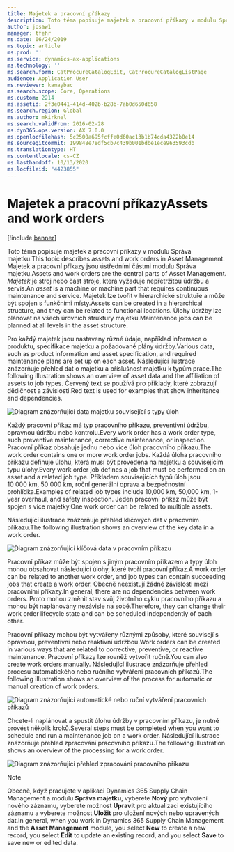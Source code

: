 ```yaml
---
title: Majetek a pracovní příkazy
description: Toto téma popisuje majetek a pracovní příkazy v modulu Správa majetku.
author: josaw1
manager: tfehr
ms.date: 06/24/2019
ms.topic: article
ms.prod: ''
ms.service: dynamics-ax-applications
ms.technology: ''
ms.search.form: CatProcureCatalogEdit, CatProcureCatalogListPage
audience: Application User
ms.reviewer: kamaybac
ms.search.scope: Core, Operations
ms.custom: 2214
ms.assetid: 2f3e0441-414d-402b-b28b-7ab0d650d658
ms.search.region: Global
ms.author: mkirknel
ms.search.validFrom: 2016-02-28
ms.dyn365.ops.version: AX 7.0.0
ms.openlocfilehash: 5c2500a695fcffe0d60ac13b1b74cda4322b0e14
ms.sourcegitcommit: 199848e78df5cb7c439b001bdbe1ece963593cdb
ms.translationtype: HT
ms.contentlocale: cs-CZ
ms.lasthandoff: 10/13/2020
ms.locfileid: "4423855"
---
```

# <a name="assets-and-work-orders"></a><span data-ttu-id="f30b4-103">Majetek a pracovní příkazy</span><span class="sxs-lookup"><span data-stu-id="f30b4-103">Assets and work orders</span></span>

[!include [banner](../../includes/banner.md)]

 

<span data-ttu-id="f30b4-104">Toto téma popisuje majetek a pracovní příkazy v modulu Správa majetku.</span><span class="sxs-lookup"><span data-stu-id="f30b4-104">This topic describes assets and work orders in Asset Management.</span></span> <span data-ttu-id="f30b4-105">Majetek a pracovní příkazy jsou ústředními částmi modulu Správa majetku.</span><span class="sxs-lookup"><span data-stu-id="f30b4-105">Assets and work orders are the central parts of Asset Management.</span></span> <span data-ttu-id="f30b4-106">*Majetek* je stroj nebo část stroje, která vyžaduje nepřetržitou údržbu a servis.</span><span class="sxs-lookup"><span data-stu-id="f30b4-106">An *asset* is a machine or machine part that requires continuous maintenance and service.</span></span> <span data-ttu-id="f30b4-107">Majetek lze tvořit v hierarchické struktuře a může být spojen s funkčními místy.</span><span class="sxs-lookup"><span data-stu-id="f30b4-107">Assets can be created in a hierarchical structure, and they can be related to functional locations.</span></span> <span data-ttu-id="f30b4-108">Úlohy údržby lze plánovat na všech úrovních struktury majetku.</span><span class="sxs-lookup"><span data-stu-id="f30b4-108">Maintenance jobs can be planned at all levels in the asset structure.</span></span>

<span data-ttu-id="f30b4-109">Pro každý majetek jsou nastaveny různé údaje, například informace o produktu, specifikace majetku a požadované plány údržby.</span><span class="sxs-lookup"><span data-stu-id="f30b4-109">Various data, such as product information and asset specification, and required maintenance plans are set up on each asset.</span></span> <span data-ttu-id="f30b4-110">Následující ilustrace znázorňuje přehled dat o majetku a příslušnost majetku k typům práce.</span><span class="sxs-lookup"><span data-stu-id="f30b4-110">The following illustration shows an overview of asset data and the affiliation of assets to job types.</span></span> <span data-ttu-id="f30b4-111">Červený text se používá pro příklady, které zobrazují dědičnost a závislosti.</span><span class="sxs-lookup"><span data-stu-id="f30b4-111">Red text is used for examples that show inheritance and dependencies.</span></span>

![Diagram znázorňující data majetku související s typy úloh](media/05-overview-image.png)

<span data-ttu-id="f30b4-113">Každý pracovní příkaz má typ pracovního příkazu, preventivní údržbu, opravnou údržbu nebo kontrolu.</span><span class="sxs-lookup"><span data-stu-id="f30b4-113">Every work order has a work order type, such preventive maintenance, corrective maintenance, or inspection.</span></span> <span data-ttu-id="f30b4-114">Pracovní příkaz obsahuje jednu nebo více úloh pracovního příkazu.</span><span class="sxs-lookup"><span data-stu-id="f30b4-114">The work order contains one or more work order jobs.</span></span> <span data-ttu-id="f30b4-115">Každá úloha pracovního příkazu definuje úlohu, která musí být provedena na majetku a souvisejícím typu úlohy.</span><span class="sxs-lookup"><span data-stu-id="f30b4-115">Every work order job defines a job that must be performed on an asset and a related job type.</span></span> <span data-ttu-id="f30b4-116">Příkladem souvisejících typů úloh jsou 10 000 km, 50 000 km, roční generální oprava a bezpečnostní prohlídka.</span><span class="sxs-lookup"><span data-stu-id="f30b4-116">Examples of related job types include 10,000 km, 50,000 km, 1-year overhaul, and safety inspection.</span></span> <span data-ttu-id="f30b4-117">Jeden pracovní příkaz může být spojen s více majetky.</span><span class="sxs-lookup"><span data-stu-id="f30b4-117">One work order can be related to multiple assets.</span></span>

<span data-ttu-id="f30b4-118">Následující ilustrace znázorňuje přehled klíčových dat v pracovním příkazu.</span><span class="sxs-lookup"><span data-stu-id="f30b4-118">The following illustration shows an overview of the key data in a work order.</span></span>

![Diagram znázorňující klíčová data v pracovním příkazu](media/06-overview-image.png)

<span data-ttu-id="f30b4-120">Pracovní příkaz může být spojen s jiným pracovním příkazem a typy úloh mohou obsahovat následující úlohy, které tvoří pracovní příkaz.</span><span class="sxs-lookup"><span data-stu-id="f30b4-120">A work order can be related to another work order, and job types can contain succeeding jobs that create a work order.</span></span> <span data-ttu-id="f30b4-121">Obecně neexistují žádné závislosti mezi pracovními příkazy.</span><span class="sxs-lookup"><span data-stu-id="f30b4-121">In general, there are no dependencies between work orders.</span></span> <span data-ttu-id="f30b4-122">Proto mohou změnit stav svůj životního cyklu pracovního příkazu a mohou být naplánovány nezávisle na sobě.</span><span class="sxs-lookup"><span data-stu-id="f30b4-122">Therefore, they can change their work order lifecycle state and can be scheduled independently of each other.</span></span>

<span data-ttu-id="f30b4-123">Pracovní příkazy mohou být vytvářeny různými způsoby, které souvisejí s opravnou, preventivní nebo reaktivní údržbou.</span><span class="sxs-lookup"><span data-stu-id="f30b4-123">Work orders can be created in various ways that are related to corrective, preventive, or reactive maintenance.</span></span> <span data-ttu-id="f30b4-124">Pracovní příkazy lze rovněž vytvořit ručně.</span><span class="sxs-lookup"><span data-stu-id="f30b4-124">You can also create work orders manually.</span></span> <span data-ttu-id="f30b4-125">Následující ilustrace znázorňuje přehled procesu automatického nebo ručního vytváření pracovních příkazů.</span><span class="sxs-lookup"><span data-stu-id="f30b4-125">The following illustration shows an overview of the process for automatic or manual creation of work orders.</span></span>

![Diagram znázorňující automatické nebo ruční vytváření pracovních příkazů](media/07-overview-image.png)

<span data-ttu-id="f30b4-127">Chcete-li naplánovat a spustit úlohu údržby v pracovním příkazu, je nutné provést několik kroků.</span><span class="sxs-lookup"><span data-stu-id="f30b4-127">Several steps must be completed when you want to schedule and run a maintenance job on a work order.</span></span> <span data-ttu-id="f30b4-128">Následující ilustrace znázorňuje přehled zpracování pracovního příkazu.</span><span class="sxs-lookup"><span data-stu-id="f30b4-128">The following illustration shows an overview of the processing for a work order.</span></span>

![Diagram znázorňující přehled zpracování pracovního příkazu](media/08-overview-image.png)

> [!NOTE]
> <span data-ttu-id="f30b4-130">Obecně, když pracujete v aplikaci Dynamics 365 Supply Chain Management a modulu **Správa majetku**, vyberete **Nový** pro vytvoření nového záznamu, vyberete možnost **Upravit** pro aktualizaci existujícího záznamu a vyberete možnost **Uložit** pro uložení nových nebo upravených dat.</span><span class="sxs-lookup"><span data-stu-id="f30b4-130">In general, when you work in Dynamics 365 Supply Chain Management and the **Asset Management** module, you select **New** to create a new record, you select **Edit** to update an existing record, and you select **Save** to save new or edited data.</span></span>
